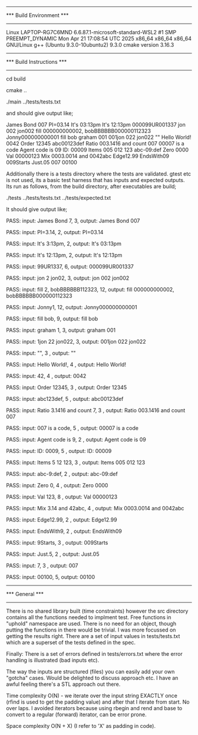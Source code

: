 *************************
*** Build Environment ***
*************************

Linux LAPTOP-RG7C6MND 6.6.87.1-microsoft-standard-WSL2 #1 SMP PREEMPT_DYNAMIC Mon Apr 21 17:08:54 UTC 2025 x86_64 x86_64 x86_64 GNU/Linux
g++ (Ubuntu 9.3.0-10ubuntu2) 9.3.0
cmake version 3.16.3

**************************
*** Build Instructions ***
**************************

cd build

cmake ..

./main ../tests/tests.txt

and should give output like;


James Bond 007
PI=03.14
It's 03:13pm
It's 12:13pm
000099UR001337
jon 002 jon002
fill 000000000002, bobBBBBBB000000112323
Jonny000000000001
fill  bob
graham 001
001jon 022 jon022
""
Hello World!
0042
Order 12345
abc00123def
Ratio 003.1416 and count 007
00007 is a code
Agent code is 09
ID: 00009
Items 005 012 123
abc-09:def
Zero 0000
Val 00000123
Mix 0003.0014 and 0042abc
Edge12.99
EndsWith09
009Starts
Just.05
007
00100


Additionally there is a tests directory where the tests are validated. gtest etc is not used, its a basic test
harness that has inputs and expected outputs. Its run as follows, from the build directory, after executables are build;

./tests ../tests/tests.txt ../tests/expected.txt

It should give output like;

PASS: input: James Bond 7, 3, output: James Bond 007

PASS: input: PI=3.14, 2, output: PI=03.14

PASS: input: It's 3:13pm, 2, output: It's 03:13pm

PASS: input: It's 12:13pm, 2, output: It's 12:13pm

PASS: input: 99UR1337, 6, output: 000099UR001337

PASS: input: jon 2 jon02, 3, output: jon 002 jon002

PASS: input: fill 2, bobBBBBBB112323, 12, output: fill 000000000002, bobBBBBBB000000112323

PASS: input: Jonny1, 12, output: Jonny000000000001

PASS: input: fill  bob, 9, output: fill  bob

PASS: input: graham 1, 3, output: graham 001

PASS: input: 1jon 22 jon022, 3, output: 001jon 022 jon022

PASS: input: "", 3  , output: ""

PASS: input: Hello World!, 4  , output: Hello World!

PASS: input: 42, 4  , output: 0042

PASS: input: Order 12345, 3  , output: Order 12345

PASS: input: abc123def, 5  , output: abc00123def

PASS: input: Ratio 3.1416 and count 7, 3  , output: Ratio 003.1416 and count 007

PASS: input: 007 is a code, 5  , output: 00007 is a code

PASS: input: Agent code is 9, 2  , output: Agent code is 09

PASS: input: ID: 0009, 5  , output: ID: 00009

PASS: input: Items 5 12 123, 3  , output: Items 005 012 123

PASS: input: abc-9:def, 2  , output: abc-09:def

PASS: input: Zero 0, 4  , output: Zero 0000

PASS: input: Val 123, 8  , output: Val 00000123

PASS: input: Mix 3.14 and 42abc, 4  , output: Mix 0003.0014 and 0042abc

PASS: input: Edge12.99, 2  , output: Edge12.99

PASS: input: EndsWith9, 2  , output: EndsWith09

PASS: input: 9Starts, 3  , output: 009Starts

PASS: input: Just.5, 2  , output: Just.05

PASS: input: 7, 3  , output: 007

PASS: input: 00100, 5, output: 00100



***************
*** General ***
***************

There is no shared library built (time constraints) however the src directory contains all the functions needed
to implment test. Free functions in "uphold" namespace are used. There is no need for an object, though putting the functions in there would be trivial. I was more focussed
on getting the results right. There are a set of input values in tests/tests.txt
which are a superset of the tests defined in the spec.

Finally: There is a set of errors defined in tests/errors.txt where the error handling is illustrated (bad inputs etc).

The way the inputs are structured (files) you can easily add your own "gotcha" cases. Would be delighted to discuss approach etc. I have
an awful feeling there's a STL approach out there.


Time complexity O(N)  - we iterate over the input string EXACTLY once (rfind is used to get the padding value) and
after that I iterate from start. No over laps. I avoided iterators because using rbegin and rend and base to convert to
a regular (forward) iterator, can be error prone.

Space complexity O(N + X)  (I refer to 'X' as padding in code).
